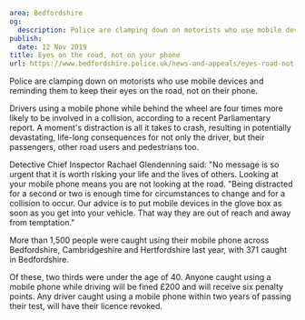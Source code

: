 ```yaml
area: Bedfordshire
og:
  description: Police are clamping down on motorists who use mobile devices and reminding them to keep their eyes on the road, not on their phone.
publish:
  date: 12 Nov 2019
title: Eyes on the road, not on your phone
url: https://www.bedfordshire.police.uk/news-and-appeals/eyes-road-not-phone-nov19
```

Police are clamping down on motorists who use mobile devices and reminding them to keep their eyes on the road, not on their phone.

Drivers using a mobile phone while behind the wheel are four times more likely to be involved in a collision, according to a recent Parliamentary report. A moment's distraction is all it takes to crash, resulting in potentially devastating, life-long consequences for not only the driver, but their passengers, other road users and pedestrians too.

Detective Chief Inspector Rachael Glendenning said: "No message is so urgent that it is worth risking your life and the lives of others. Looking at your mobile phone means you are not looking at the road. "Being distracted for a second or two is enough time for circumstances to change and for a collision to occur. Our advice is to put mobile devices in the glove box as soon as you get into your vehicle. That way they are out of reach and away from temptation."

More than 1,500 people were caught using their mobile phone across Bedfordshire, Cambridgeshire and Hertfordshire last year, with 371 caught in Bedfordshire.

Of these, two thirds were under the age of 40. Anyone caught using a mobile phone while driving will be fined £200 and will receive six penalty points. Any driver caught using a mobile phone within two years of passing their test, will have their licence revoked.
